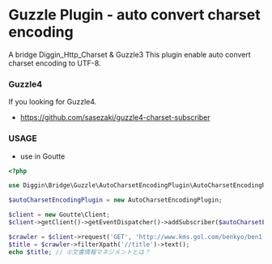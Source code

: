 Guzzle Plugin - auto convert charset encoding
======================================================

A bridge Diggin_Http_Charset & Guzzle3
This plugin enable auto convert charset encoding to UTF-8.

### Guzzle4
If you looking for Guzzle4.
  - https://github.com/sasezaki/guzzle4-charset-subscriber

### USAGE

- use in Goutte

``` php
<?php

use Diggin\Bridge\Guzzle\AutoCharsetEncodingPlugin\AutoCharsetEncodingPlugin;

$autoCharsetEncodingPlugin = new AutoCharsetEncodingPlugin;

$client = new Goutte\Client;
$client->getClient()->getEventDispatcher()->addSubscriber($autoCharsetEncodingPlugin);

$crawler = $client->request('GET', 'http://www.kms.gol.com/benkyo/ben1.htm');
$title = $crawler->filterXpath('//title')->text();
echo $title; // ①文書情報マネジメントとは？

```
